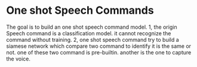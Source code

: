 # One shot Speech Commands 

The goal is to build an one shot speech command model. 
1, the origin Speech command is a classification model. it cannot recognize the command without training. 
2, one shot speech command try to build a siamese network which compare two command to identify it is the same or not. one of these two command is pre-builtin. another is the one to capture the voice. 
